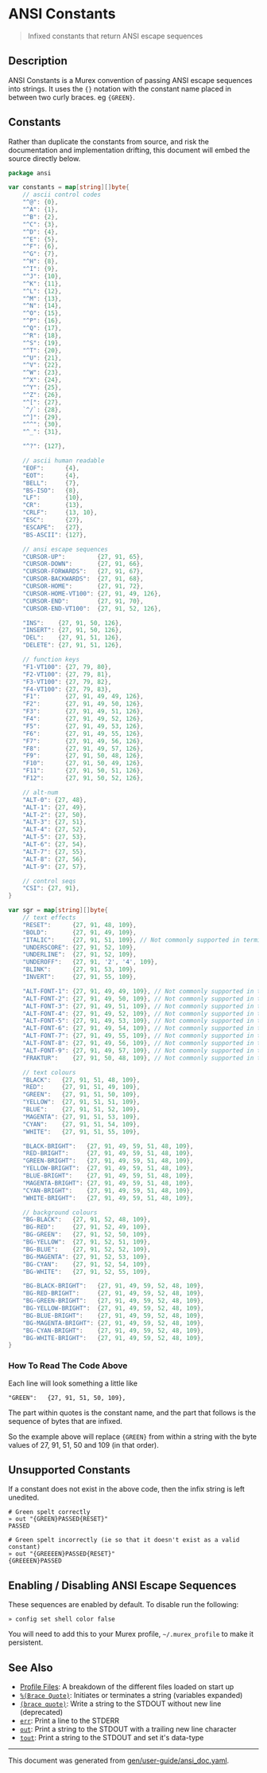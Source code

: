 # ANSI Constants

> Infixed constants that return ANSI escape sequences

## Description

ANSI Constants is a Murex convention of passing ANSI escape sequences into
strings. It uses the `{}` notation with the constant name placed in between two
curly braces. eg `{GREEN}`. 

## Constants

Rather than duplicate the constants from source, and risk the documentation and
implementation drifting, this document will embed the source directly below.

```go
package ansi

var constants = map[string][]byte{
	// ascii control codes
	"^@": {0},
	"^A": {1},
	"^B": {2},
	"^C": {3},
	"^D": {4},
	"^E": {5},
	"^F": {6},
	"^G": {7},
	"^H": {8},
	"^I": {9},
	"^J": {10},
	"^K": {11},
	"^L": {12},
	"^M": {13},
	"^N": {14},
	"^O": {15},
	"^P": {16},
	"^Q": {17},
	"^R": {18},
	"^S": {19},
	"^T": {20},
	"^U": {21},
	"^V": {22},
	"^W": {23},
	"^X": {24},
	"^Y": {25},
	"^Z": {26},
	"^[": {27},
	`^/`: {28},
	"^]": {29},
	"^^": {30},
	"^_": {31},

	"^?": {127},

	// ascii human readable
	"EOF":      {4},
	"EOT":      {4},
	"BELL":     {7},
	"BS-ISO":   {8},
	"LF":       {10},
	"CR":       {13},
	"CRLF":     {13, 10},
	"ESC":      {27},
	"ESCAPE":   {27},
	"BS-ASCII": {127},

	// ansi escape sequences
	"CURSOR-UP":         {27, 91, 65},
	"CURSOR-DOWN":       {27, 91, 66},
	"CURSOR-FORWARDS":   {27, 91, 67},
	"CURSOR-BACKWARDS":  {27, 91, 68},
	"CURSOR-HOME":       {27, 91, 72},
	"CURSOR-HOME-VT100": {27, 91, 49, 126},
	"CURSOR-END":        {27, 91, 70},
	"CURSOR-END-VT100":  {27, 91, 52, 126},

	"INS":    {27, 91, 50, 126},
	"INSERT": {27, 91, 50, 126},
	"DEL":    {27, 91, 51, 126},
	"DELETE": {27, 91, 51, 126},

	// function keys
	"F1-VT100": {27, 79, 80},
	"F2-VT100": {27, 79, 81},
	"F3-VT100": {27, 79, 82},
	"F4-VT100": {27, 79, 83},
	"F1":       {27, 91, 49, 49, 126},
	"F2":       {27, 91, 49, 50, 126},
	"F3":       {27, 91, 49, 51, 126},
	"F4":       {27, 91, 49, 52, 126},
	"F5":       {27, 91, 49, 53, 126},
	"F6":       {27, 91, 49, 55, 126},
	"F7":       {27, 91, 49, 56, 126},
	"F8":       {27, 91, 49, 57, 126},
	"F9":       {27, 91, 50, 48, 126},
	"F10":      {27, 91, 50, 49, 126},
	"F11":      {27, 91, 50, 51, 126},
	"F12":      {27, 91, 50, 52, 126},

	// alt-num
	"ALT-0": {27, 48},
	"ALT-1": {27, 49},
	"ALT-2": {27, 50},
	"ALT-3": {27, 51},
	"ALT-4": {27, 52},
	"ALT-5": {27, 53},
	"ALT-6": {27, 54},
	"ALT-7": {27, 55},
	"ALT-8": {27, 56},
	"ALT-9": {27, 57},

	// control seqs
	"CSI": {27, 91},
}

var sgr = map[string][]byte{
	// text effects
	"RESET":      {27, 91, 48, 109},
	"BOLD":       {27, 91, 49, 109},
	"ITALIC":     {27, 91, 51, 109}, // Not commonly supported in terminals
	"UNDERSCORE": {27, 91, 52, 109},
	"UNDERLINE":  {27, 91, 52, 109},
	"UNDEROFF":   {27, 91, '2', '4', 109},
	"BLINK":      {27, 91, 53, 109},
	"INVERT":     {27, 91, 55, 109},

	"ALT-FONT-1": {27, 91, 49, 49, 109}, // Not commonly supported in terminals
	"ALT-FONT-2": {27, 91, 49, 50, 109}, // Not commonly supported in terminals
	"ALT-FONT-3": {27, 91, 49, 51, 109}, // Not commonly supported in terminals
	"ALT-FONT-4": {27, 91, 49, 52, 109}, // Not commonly supported in terminals
	"ALT-FONT-5": {27, 91, 49, 53, 109}, // Not commonly supported in terminals
	"ALT-FONT-6": {27, 91, 49, 54, 109}, // Not commonly supported in terminals
	"ALT-FONT-7": {27, 91, 49, 55, 109}, // Not commonly supported in terminals
	"ALT-FONT-8": {27, 91, 49, 56, 109}, // Not commonly supported in terminals
	"ALT-FONT-9": {27, 91, 49, 57, 109}, // Not commonly supported in terminals
	"FRAKTUR":    {27, 91, 50, 48, 109}, // Not commonly supported in terminals

	// text colours
	"BLACK":   {27, 91, 51, 48, 109},
	"RED":     {27, 91, 51, 49, 109},
	"GREEN":   {27, 91, 51, 50, 109},
	"YELLOW":  {27, 91, 51, 51, 109},
	"BLUE":    {27, 91, 51, 52, 109},
	"MAGENTA": {27, 91, 51, 53, 109},
	"CYAN":    {27, 91, 51, 54, 109},
	"WHITE":   {27, 91, 51, 55, 109},

	"BLACK-BRIGHT":   {27, 91, 49, 59, 51, 48, 109},
	"RED-BRIGHT":     {27, 91, 49, 59, 51, 48, 109},
	"GREEN-BRIGHT":   {27, 91, 49, 59, 51, 48, 109},
	"YELLOW-BRIGHT":  {27, 91, 49, 59, 51, 48, 109},
	"BLUE-BRIGHT":    {27, 91, 49, 59, 51, 48, 109},
	"MAGENTA-BRIGHT": {27, 91, 49, 59, 51, 48, 109},
	"CYAN-BRIGHT":    {27, 91, 49, 59, 51, 48, 109},
	"WHITE-BRIGHT":   {27, 91, 49, 59, 51, 48, 109},

	// background colours
	"BG-BLACK":   {27, 91, 52, 48, 109},
	"BG-RED":     {27, 91, 52, 49, 109},
	"BG-GREEN":   {27, 91, 52, 50, 109},
	"BG-YELLOW":  {27, 91, 52, 51, 109},
	"BG-BLUE":    {27, 91, 52, 52, 109},
	"BG-MAGENTA": {27, 91, 52, 53, 109},
	"BG-CYAN":    {27, 91, 52, 54, 109},
	"BG-WHITE":   {27, 91, 52, 55, 109},

	"BG-BLACK-BRIGHT":   {27, 91, 49, 59, 52, 48, 109},
	"BG-RED-BRIGHT":     {27, 91, 49, 59, 52, 48, 109},
	"BG-GREEN-BRIGHT":   {27, 91, 49, 59, 52, 48, 109},
	"BG-YELLOW-BRIGHT":  {27, 91, 49, 59, 52, 48, 109},
	"BG-BLUE-BRIGHT":    {27, 91, 49, 59, 52, 48, 109},
	"BG-MAGENTA-BRIGHT": {27, 91, 49, 59, 52, 48, 109},
	"BG-CYAN-BRIGHT":    {27, 91, 49, 59, 52, 48, 109},
	"BG-WHITE-BRIGHT":   {27, 91, 49, 59, 52, 48, 109},
}
```

### How To Read The Code Above

Each line will look something a little like

```
"GREEN":   {27, 91, 51, 50, 109},
```

The part within quotes is the constant name, and the part that follows is the
sequence of bytes that are infixed.

So the example above will replace `{GREEN}` from within a string with the
byte values of 27, 91, 51, 50 and 109 (in that order).

## Unsupported Constants

If a constant does not exist in the above code, then the infix string is left
unedited.

```
# Green spelt correctly
» out "{GREEN}PASSED{RESET}"
PASSED

# Green spelt incorrectly (ie so that it doesn't exist as a valid constant)
» out "{GREEEEN}PASSED{RESET}"
{GREEEEN}PASSED
```

## Enabling / Disabling ANSI Escape Sequences

These sequences are enabled by default. To disable run the following:

```
» config set shell color false
```

You will need to add this to your Murex profile, `~/.murex_profile` to make
it persistent.

## See Also

* [Profile Files](../user-guide/profile.md):
  A breakdown of the different files loaded on start up
* [`%(Brace Quote)`](../parser/brace-quote.md):
  Initiates or terminates a string (variables expanded)
* [`(brace quote)`](../parser/brace-quote-func.md):
  Write a string to the STDOUT without new line (deprecated)
* [`err`](../commands/err.md):
  Print a line to the STDERR
* [`out`](../commands/out.md):
  Print a string to the STDOUT with a trailing new line character
* [`tout`](../commands/tout.md):
  Print a string to the STDOUT and set it's data-type

<hr/>

This document was generated from [gen/user-guide/ansi_doc.yaml](https://github.com/lmorg/murex/blob/master/gen/user-guide/ansi_doc.yaml).